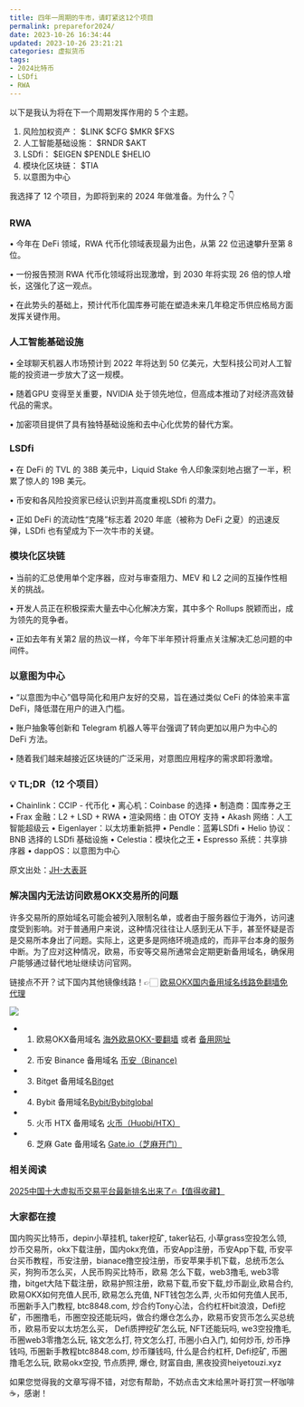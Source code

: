 ```yaml
---
title: 四年一周期的牛市，请盯紧这12个项目
permalink: preparefor2024/
date: 2023-10-26 16:34:44
updated: 2023-10-26 23:21:21
categories: 虚拟货币
tags: 
- 2024比特币
- LSDfi
- RWA
---
```


以下是我认为将在下一个周期发挥作用的 5 个主题。

1. 风险加权资产： $LINK $CFG $MKR $FXS
2. 人工智能基础设施： $RNDR $AKT
3. LSDfi： $EIGEN $PENDLE $HELIO
4. 模块化区块链： $TIA
5. 以意图为中心

我选择了 12 个项目，为即将到来的 2024 年做准备。为什么？👇

### RWA

• 今年在 DeFi 领域，RWA 代币化领域表现最为出色，从第 22 位迅速攀升至第 8 位。

• 一份报告预测 RWA 代币化领域将出现激增，到 2030 年将实现 26 倍的惊人增长，这强化了这一观点。

• 在此势头的基础上，预计代币化国库券可能在塑造未来几年稳定币供应格局方面发挥关键作用。

### 人工智能基础设施

• 全球聊天机器人市场预计到 2022 年将达到 50 亿美元，大型科技公司对人工智能的投资进一步放大了这一规模。

• 随着GPU 变得至关重要，NVIDIA 处于领先地位，但高成本推动了对经济高效替代品的需求。

• 加密项目提供了具有独特基础设施和去中心化优势的替代方案。

### LSDfi

• 在 DeFi 的 TVL 的 38B 美元中，Liquid Stake 令人印象深刻地占据了一半，积累了惊人的 19B 美元。

• 币安和各风险投资家已经认识到并高度重视LSDfi 的潜力。

• 正如 DeFi 的流动性“克隆”标志着 2020 年底（被称为 DeFi 之夏）的迅速反弹，LSDfi 也有望成为下一次牛市的关键。

### 模块化区块链

• 当前的汇总使用单个定序器，应对与审查阻力、MEV 和 L2 之间的互操作性相关的挑战。

• 开发人员正在积极探索大量去中心化解决方案，其中多个 Rollups 脱颖而出，成为领先的竞争者。

• 正如去年有关第2 层的热议一样，今年下半年预计将重点关注解决汇总问题的中间件。

### 以意图为中心

• “以意图为中心”倡导简化和用户友好的交易，旨在通过类似 CeFi 的体验来丰富 DeFi，降低潜在用户的进入门槛。

• 账户抽象等创新和 Telegram 机器人等平台强调了转向更加以用户为中心的 DeFi 方法。

• 随着我们越来越接近区块链的广泛采用，对意图应用程序的需求即将激增。


### 💡 TL;DR（12 个项目）

• Chainlink：CCIP - 代币化
• 离心机：Coinbase 的选择
• 制造商：国库券之王
• Frax 金融：L2 + LSD + RWA
• 渲染网络：由 OTOY 支持
• Akash 网络：人工智能超级云
• Eigenlayer：以太坊重新抵押
• Pendle：蓝筹LSDfi
• Helio 协议：BNB 选择的 LSDfi 基础设施
• Celestia：模块化之王
• Espresso 系统：共享排序器
• dappOS：以意图为中心

原文出处：[JH-大表哥](https://weibo.com/6258797538/NpEfQolcO)

### 解决国内无法访问欧易OKX交易所的问题
许多交易所的原始域名可能会被列入限制名单，或者由于服务器位于海外，访问速度受到影响。对于普通用户来说，这种情况往往让人感到无从下手，甚至怀疑是否是交易所本身出了问题。实际上，这更多是网络环境造成的，而非平台本身的服务中断。为了应对这种情况，欧易，币安等交易所通常会定期更新备用域名，确保用户能够通过替代地址继续访问官网。

链接点不开？试下国内其他镜像线路！👉🏻 [欧易OKX国内备用域名线路免翻墙免代理](https://vlink.cc/okxcn)

[![](https://307e939.webp.li/20250812124552161.png)](https://vlink.cc/okxcn)


- 1. 欧易OKX备用域名 [海外欧易OKX-要翻墙](https://www.okx.com/zh-hans/join/76527935) 或者 [备用网址](https://www.chouyi.kim/zh-hans/join/76527935) 
- 2. 币安 Binance 备用域名 [币安（Binance)](https://binanceuz.co/zh-CN/register?ref=36457687)
- 3. Bitget 备用域名[Bitget](https://www.glassgs.com/zh-CN/referral/register?from=referral&clacCode=VRNEYUTR)
- 4. Bybit 备用域名[Bybit/Bybitglobal](https://www.bybitglobal.com/zh-MY/invite/?ref=VMKORMM)
- 5. 火币 HTX 备用域名 [火币（Huobi/HTX）](https://www.htx.com/invite/zh-cn/1f?invite_code=whf45223)
- 6. 芝麻 Gate 备用域名 [Gate.io（芝麻开门）](https://www.gateex.cc/zh/signup?ref_type=103&ref=A1ERAQ)

### 相关阅读
[2025中国十大虚拟币交易平台最新排名出来了🔥【值得收藏】](https://btc8848.com/top-10-exchanges/)


###  大家都在搜
国内购买比特币，depin小草挂机, taker挖矿, taker钻石, 小草grass空投怎么领, 炒币交易所，okx下载注册，国内okx充值，币安App注册，币安App下载, 币安平台买币教程，币安注册，bianace撸空投注册，币安苹果手机下载，总统币怎么买，狗狗币怎么买，人民币购买比特币，欧易 怎么下载，web3撸毛, web3零撸，bitget大陆下载注册，欧易护照注册，欧易下载,币安下载,炒币副业,欧易合约, 欧易OKX如何充值人民币, 欧易怎么充值, NFT钱包怎么弄, 火币如何充值人民币, 币圈新手入门教程, btc8848.com, 炒合约Tony心法，合约杠杆bit浪浪，Defi挖矿，币圈撸毛，币圈空投还能玩吗，做合约爆仓怎么办，欧易币安货币怎么买总统币，欧易币安以太坊怎么买， Defi质押挖矿怎么玩, NFT还能玩吗, we3空投撸毛, 币圈web3零撸怎么玩, 铭文怎么打, 符文怎么打, 币圈小白入门, 如何炒币, 炒币挣钱吗, 币圈新手教程btc8848.com, 炒币赚钱吗, 什么是合约杠杆, Defi挖矿, 币圈撸毛怎么玩, 欧易okx空投, 节点质押, 爆仓, 财富自由, 黑夜投资heiyetouzi.xyz

如果您觉得我的文章写得不错，对您有帮助，不妨点击文末给黑叶哥打赏一杯咖啡☕️，感谢！

